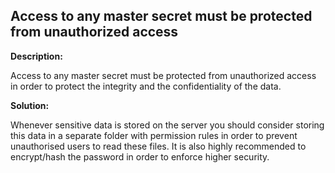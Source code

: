 
Access to any master secret must be protected from unauthorized access
-------

**Description:**

Access to any master secret must be protected from unauthorized access in order to protect the integrity and the confidentiality of the data.


**Solution:**

Whenever sensitive data is stored on the server you should consider storing this data in a separate folder with permission rules in order to prevent unauthorised users to read these files. It is also highly recommended to encrypt/hash the password in order to enforce higher security.

	